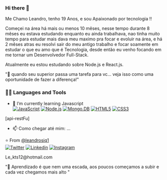 <!--

**leandroSiq1/leandroSiq1** is a ✨ _special_ ✨ repository because its `README.md` (this file) appears on your GitHub profile.
<h1 align="center">Hi there <img src="https://media.giphy.com/media/hvRJCLFzcasrR4ia7z/giphy.gif" width="30px"></h1>-->

### Hi there 👋

 Me Chamo Leandro, tenho 19 Anos, e sou Apaixonado por tecnologia !!
 
 Começei na área há mais ou menos 10 mêses, nesse tempo durante 8 mêses eu estava estudando enquanto eu ainda trabalhava, nao tinha muito tempo para estudar mais dava meu maximo pra focar e evoluir na área, e há 2 mêses atras eu resolvi sair do meu antigo trabalho e focar soamente em estudar o que eu amo que é Tecnologia, desde então eu venho focando em me tornar um Desenvolvedor Full-Stack.
 
Atualmente eu estou estudando sobre Node.js e React.js.
 
 "🚀 quando seu superior passa uma tarefa para vc... veja isso como uma oportunidade de fazer a diferença!"
 
 ### 👨‍💻 Languages and Tools
 
- 🌱 I’m currently learning Javascript <br>
[![JavaScript](https://img.shields.io/badge/-JavaScript-black?style=flat&logo=javascript&link=https://github.com/leandroSiq1/)](https://github.com/leandroSiq1/) 
[![Node.js](https://img.shields.io/badge/-NODE.JS-black?style=flat&logo=node.js&link=https://github.com/leandroSiq1/)](https://github.com/leandroSiq1/)
[![Mongo.DB](https://img.shields.io/badge/-MONGO.DB-black?style=flat&logo=mongo&db&link=https://github.com/leandroSiq1/)](https://github.com/leandroSiq1/)
[![HTML5](https://img.shields.io/badge/-HTML5-E34F26?style=flat&logo=html5&logoColor=white&link=https://github.com/leandroSiq1/)](https://github.com/leandroSiq1/) 
[![CSS3](https://img.shields.io/badge/-CSS3-1572B6?style=flat&logo=css3&link=https://github.com/leandroSiq1/)](https://github.com/leandroSiq1/) 

[api-restFu]

- 📫 Como chegar até mim: ...        
        
⭐️ From [@leandrosiq1](https://www.instagram.com/leandrosiq1/?hl=pt-br)<br>
   [![Twitter](https://img.shields.io/badge/-Twitter-222222?style=flat-square&logo=twitter&logoColor=white&link=https://twitter.com/EngincanVeske)](https://twitter.com/leandro10756646)
      [![Linkedin](https://img.shields.io/badge/-LinkedIn-222222?style=flat-square&logo=Linkedin&logoColor=white&link=https://www.linkedin.com/in/engincan-veske-b4a75b145/)](https://www.linkedin.com/in/leandro-siqueira-9640211b0/)
      [![Instagram](https://img.shields.io/badge/-Instagram-222222?style=flat-square&logo=Instagram&logoColor=white&link=https://www.Instagram.com/in/engincan-veske-b4a75b145/)](https://www.instagram.com/leandrosiq1/?hl=pt-br)<br>
     
<p>Le_kts12@hotmail.com</p>
  
"🚀 Aprendizado é que nem uma escada, aos poucos começamos a subir e cada vez chegamos mais alto "

